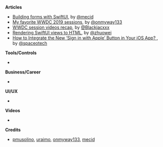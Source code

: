 **Articles**

* [Building forms with SwiftUI](https://mecid.github.io/2019/06/19/building-forms-with-swiftui/), by [@mecid](https://twitter.com/mecid)
* [My favorite WWDC 2019 sessions](https://www.kode24.no/kodenytt/my-favorite-wwdc-2019-sessions/71183503), by [@onmyway133](https://twitter.com/onmyway133)
* [WWDC session videos recap](https://github.com/Blackjacx/WWDC), by [@Blackjacxxx](https://twitter.com/Blackjacxxx)
* [Rendering SwiftUI views to HTML](https://worthdoingbadly.com/swiftui-html/), by [@zhuowei](https://twitter.com/zhuowei)
* [How to Integrate the New ‘Sign in with Apple’ Button in Your iOS App? ](https://www.spaceotechnologies.com/sign-in-with-apple-ios-tutorial/), by [@spaceotech](https://twitter.com/spaceotech)

**Tools/Controls**

* 

**Business/Career**

* 

**UI/UX**

* 

**Videos**

* 

**Credits**

* [pmusolino](https://github.com/pmusolino), [uraimo](https://github.com/uraimo), [onmyway133](http://github.com/onmyway133), [mecid](https://github.com/mecid)
